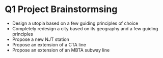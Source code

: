 # Q1 Project Brainstormsing 

* Design a utopia based on a few guiding principles of choice
* Completely redesign a city based on its geography and a few guiding principles
* Propose a new NJT station
* Propose an extension of a CTA line
* Propose an extension of an MBTA subway line
